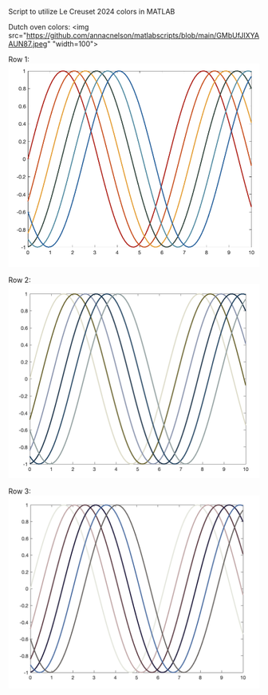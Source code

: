 Script to utilize Le Creuset 2024 colors in MATLAB

Dutch oven colors: 
<img src="https://github.com/annacnelson/matlabscripts/blob/main/GMbUfJIXYAAUN87.jpeg" "width=100">

Row 1: 
![alt text](https://github.com/annacnelson/matlabscripts/blob/main/row1.png?raw=true)

Row 2:
![alt text](https://github.com/annacnelson/matlabscripts/blob/main/row2.png?raw=true)

Row 3: 
![alt text](https://github.com/annacnelson/matlabscripts/blob/main/row3.png?raw=true)

